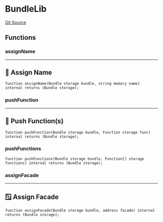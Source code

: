 # BundleLib
[Git Source](https://github.com/metacontract/mc/blob/c3fc2b414d37afc92bb1cf2e606b4b2bede47403/resources/devkit/api-reference/core/Bundle.sol)


## Functions
### assignName

--------------------
📛 Assign Name
----------------------


```solidity
function assignName(Bundle storage bundle, string memory name) internal returns (Bundle storage);
```

### pushFunction

-------------------------
🧩 Push Function(s)
---------------------------


```solidity
function pushFunction(Bundle storage bundle, Function storage func) internal returns (Bundle storage);
```

### pushFunctions


```solidity
function pushFunctions(Bundle storage bundle, Function[] storage functions) internal returns (Bundle storage);
```

### assignFacade

----------------------
🪟 Assign Facade
------------------------


```solidity
function assignFacade(Bundle storage bundle, address facade) internal returns (Bundle storage);
```

